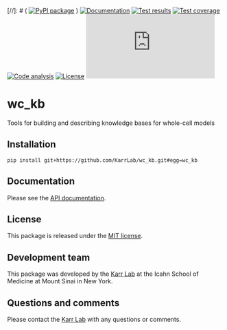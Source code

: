 [//]: # ( [![PyPI package](https://img.shields.io/pypi/v/wc_kb.svg)](https://pypi.python.org/pypi/wc_kb) )
[![Documentation](https://readthedocs.org/projects/wc-kb/badge/?version=latest)](http://docs.karrlab.org/wc_kb)
[![Test results](https://circleci.com/gh/KarrLab/wc_kb.svg?style=shield)](https://circleci.com/gh/KarrLab/wc_kb)
[![Test coverage](https://coveralls.io/repos/github/KarrLab/wc_kb/badge.svg)](https://coveralls.io/github/KarrLab/wc_kb)
[![Code analysis](https://api.codeclimate.com/v1/badges/3e80d978412dd78425c6/maintainability)](https://codeclimate.com/github/KarrLab/wc_kb)
[![License](https://img.shields.io/github/license/KarrLab/wc_kb.svg)](LICENSE)
![Analytics](https://ga-beacon.appspot.com/UA-86759801-1/wc_kb/README.md?pixel)

# wc_kb

Tools for building and describing knowledge bases for whole-cell models

## Installation

```
pip install git+https://github.com/KarrLab/wc_kb.git#egg=wc_kb
```

## Documentation
Please see the [API documentation](http://docs.karrlab.org/wc_kb).

## License
This package is released under the [MIT license](LICENSE).

## Development team
This package was developed by the [Karr Lab](http://www.karrlab.org) at the Icahn School of Medicine at Mount Sinai in New York.

## Questions and comments
Please contact the [Karr Lab](http://www.karrlab.org) with any questions or comments.
